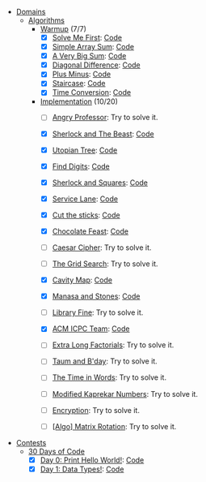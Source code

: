 + [Domains](https://www.hackerrank.com/domains)
    + [Algorithms](https://www.hackerrank.com/domains/algorithms)
        + [Warmup](https://www.hackerrank.com/domains/algorithms/warmup) (7/7)
            + [x] [Solve Me First](https://www.hackerrank.com/challenges/solve-me-first): [Code](https://github.com/phonism/hackerrank/blob/master/Domains/Algorithms/Warmup/Solve_Me_First.cpp)
            + [x] [Simple Array Sum](https://www.hackerrank.com/challenges/simple-array-sum): [Code](https://github.com/phonism/hackerrank/blob/master/Domains/Algorithms/Warmup/Simple_Array_Sum.cpp)
            + [x] [A Very Big Sum](https://www.hackerrank.com/challenges/a-very-big-sum): [Code](https://github.com/phonism/hackerrank/blob/master/Domains/Algorithms/Warmup/A_Very_Big_Sum.cpp)
            + [x] [Diagonal Difference](https://www.hackerrank.com/challenges/diagonal-difference): [Code](https://github.com/phonism/hackerrank/blob/master/Domains/Algorithms/Warmup/Diagonal_Difference.cpp)
            + [x] [Plus Minus](https://www.hackerrank.com/challenges/plus-minus): [Code](https://github.com/phonism/hackerrank/blob/master/Domains/Algorithms/Warmup/Plus_Minus.cpp)
            + [x] [Staircase](https://www.hackerrank.com/challenges/staircase): [Code](https://github.com/phonism/hackerrank/blob/master/Domains/Algorithms/Warmup/Staircase.cpp)
            + [x] [Time Conversion](https://www.hackerrank.com/challenges/time-conversion): [Code](https://github.com/phonism/hackerrank/blob/master/Domains/Algorithms/Warmup/Time_Conversion.cpp)
        + [Implementation](https://www.hackerrank.com/domains/algorithms/implementation) (10/20)
            + [ ] [Angry Professor](https://www.hackerrank.com/challenges/angry-professor): Try to solve it.
            + [x] [Sherlock and The Beast](https://www.hackerrank.com/challenges/sherlock-and-the-beast): [Code](https://github.com/phonism/hackerrank/blob/master/Domains/Algorithms/Implementation/Sherlock_and_The_Beast.cpp)
            + [x] [Utopian Tree](https://www.hackerrank.com/challenges/utopian-tree): [Code](https://github.com/phonism/hackerrank/blob/master/Domains/Algorithms/Implementation/Utopian_Tree.java)
            + [x] [Find Digits](https://www.hackerrank.com/challenges/find-digits): [Code](https://github.com/phonism/hackerrank/blob/master/Domains/Algorithms/Implementation/Find_Digits.java)
            + [x] [Sherlock and Squares](https://www.hackerrank.com/challenges/sherlock-and-squares): [Code](https://github.com/phonism/hackerrank/blob/master/Domains/Algorithms/Implementation/Sherlock_and_Squares.java)
            + [x] [Service Lane](https://www.hackerrank.com/challenges/service-lane): [Code](https://github.com/phonism/hackerrank/blob/master/Domains/Algorithms/Implementation/Service_Lane.cpp)
            + [x] [Cut the sticks](https://www.hackerrank.com/challenges/cut-the-sticks): [Code](https://github.com/phonism/hackerrank/blob/master/Domains/Algorithms/Implementation/Cut_the_sticks.java)
            + [x] [Chocolate Feast](https://www.hackerrank.com/challenges/chocolate-feast): [Code](https://github.com/phonism/hackerrank/blob/master/Domains/Algorithms/Implementation/Chocolate_Feast.java)
            + [ ] [Caesar Cipher](https://www.hackerrank.com/challenges/caesar-cipher-1): Try to solve it.
            + [ ] [The Grid Search](https://www.hackerrank.com/challenges/the-grid-search): Try to solve it.
            + [x] [Cavity Map](https://www.hackerrank.com/challenges/cavity-map): [Code](https://github.com/phonism/hackerrank/blob/master/Domains/Algorithms/Implementation/Cavity_Map.java)
            + [x] [Manasa and Stones](https://www.hackerrank.com/challenges/manasa-and-stones): [Code](https://github.com/phonism/hackerrank/blob/master/Domains/Algorithms/Implementation/Manasa_and_Stones.cpp)
            + [ ] [Library Fine](https://www.hackerrank.com/challenges/library-fine): Try to solve it.
            + [x] [ACM ICPC Team](https://www.hackerrank.com/challenges/acm-icpc-team): [Code](https://github.com/phonism/hackerrank/blob/master/Domains/Algorithms/Implementation/ACM_ICPC_Team.java)
            + [ ] [Extra Long Factorials](https://www.hackerrank.com/challenges/extra-long-factorials): Try to solve it.
            + [ ] [Taum and B'day](https://www.hackerrank.com/challenges/taum-and-bday): Try to solve it.
            + [ ] [The Time in Words](https://www.hackerrank.com/challenges/the-time-in-words): Try to solve it.
            + [ ] [Modified Kaprekar Numbers](https://www.hackerrank.com/challenges/kaprekar-numbers): Try to solve it.
            + [ ] [Encryption](https://www.hackerrank.com/challenges/encryption): Try to solve it.
            + [ ] [[Algo] Matrix Rotation](https://www.hackerrank.com/challenges/matrix-rotation-algo): Try to solve it.
            

+ [Contests](https://www.hackerrank.com/contests)
    + [30 Days of Code](https://www.hackerrank.com/contests/30-days-of-code/challenges)
        + [x] [Day 0: Print Hello World!](https://www.hackerrank.com/contests/30-days-of-code/challenges/day-0-print-hello-world): [Code](https://github.com/phonism/hackerrank/blob/master/Contests/30%20Days%20of%20Code/Day_0_Print_Hello_World.cpp)
        + [x] [Day 1: Data Types!](https://www.hackerrank.com/contests/30-days-of-code/challenges/day-1-data-types): [Code](https://github.com/phonism/hackerrank/blob/master/Contests/30%20Days%20of%20Code/Day_1_Data_Types.cpp)
